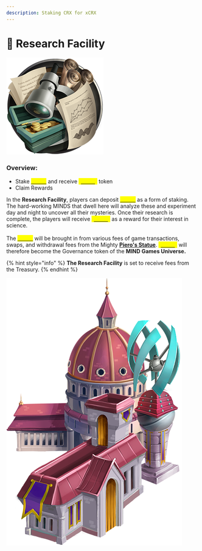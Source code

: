 ```yaml
---
description: Staking CRX for xCRX
---
```


# 📑 Research Facility

![](<../.gitbook/assets/Research (1).png>)

### Overview:&#x20;

* Stake [<mark style="color:yellow;">**\[CRX\]**</mark>](brain-cell-token.md) and receive [<mark style="color:yellow;">**\[xCRX\]**</mark>](brain-cell-token.md) token
* Claim Rewards

In the **Research Facility**, players can deposit [<mark style="color:yellow;">**\[CRX\]**</mark>](brain-cell-token.md) as a form of staking. The hard-working MINDS that dwell here will analyze these and experiment day and night to uncover all their mysteries. Once their research is complete, the players will receive [<mark style="color:yellow;">**\[xCRX\]**</mark>](brain-cell-token.md) as a reward for their interest in science. \
\
The [<mark style="color:yellow;">**\[CRX\]**</mark>](brain-cell-token.md) will be brought in from various fees of game transactions, swaps, and withdrawal fees from the Mighty [**Piero's Statue**](pieros-statue.md). [<mark style="color:yellow;">**\[xCRX\]**</mark>](brain-cell-token.md) will therefore become the Governance token of the **MIND Games Universe.**

{% hint style="info" %}
**The Research Facility** is set to receive fees from the Treasury.&#x20;
{% endhint %}

![](../.gitbook/assets/Research.png)
